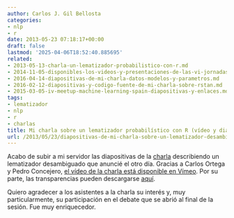 ```yaml
---
author: Carlos J. Gil Bellosta
categories:
- nlp
- r
date: 2013-05-23 07:18:17+00:00
draft: false
lastmod: '2025-04-06T18:52:40.885695'
related:
- 2013-05-13-charla-un-lematizador-probabilistico-con-r.md
- 2014-11-05-disponibles-los-videos-y-presentaciones-de-las-vi-jornadas-de-usuarios-de-r.md
- 2016-04-14-diapositivas-de-mi-charla-datos-modelos-y-parametros.md
- 2016-02-12-diapositivas-y-codigo-fuente-de-mi-charla-sobre-rstan.md
- 2015-03-05-iv-meetup-machine-learning-spain-diapositivas-y-enlaces.md
tags:
- lematizador
- nlp
- r
- charlas
title: Mi charla sobre un lematizador probabilístico con R (vídeo y diapositivas)
url: /2013/05/23/diapositivas-de-mi-charla-sobre-un-lematizador-desambiguado-con-r/
---
```


Acabo de subir a mi servidor las diapositivas de la [charla](http://www.datanalytics.com/2013/05/13/charla-un-lematizador-probabilistico-con-r/) describiendo un lematizador desambiguado que anuncié el otro día. Gracias a Carlos Ortega y Pedro Concejero, [el vídeo de la charla está disponible en Vímeo](http://vimeo.com/66566980). Por su parte, las transparencias pueden descargarse [aquí](http://datanalytics.com/uploads/charla_nlp_gil_madrid.pdf).

Quiero agradecer a los asistentes a la charla su interés y, muy particularmente, su participación en el debate que se abrió al final de la sesión. Fue muy enriquecedor.